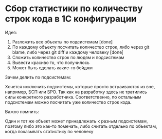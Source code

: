 # Сбор статистики по количеству строк кода в 1С конфигурации

Идея:

1. Разложить все объекты по подсистемам [done]
2. По каждому объекту посчитать количество строк, либо через git blame, либо через git diff и каждому человеку [done]
3. Сложить количество строк по людям и подсистемам
4. Вывести красиво то, что получилось
5. Может быть сделать какие-то бейджи

Зачем делить по подсистемам:

Хочется исключить подсистемы, которые просто встраиваются из вне, например, БСП или БРО. Так как на разработку здесь не тратились силы конкретного разработчика.
Соответственно, по остальным подсистемам можно посчитать уже количество строк кода.

Важно помнить:

Один и тот же объект может принадлежать к разным подсистемам, поэтому либо это как-то помечать, либо считать отдельно по объектам, когда показывать статистику по человеку
